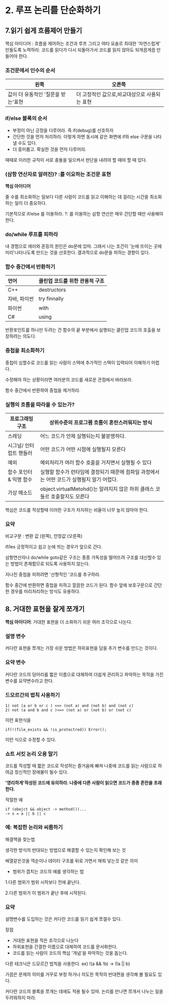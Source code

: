 # 2. 루프 논리를 단순화하기



## 7.읽기 쉽게 흐름제어 만들기



핵심 아이디어 : 흐름을 제어하는 조건과 루프 그리고 여타 요솔르 최대한 '자연스럽게' 만들도록 노력하라. 코드를 읽다가 다시 되돌아가서 코드를 읽지 않아도 되게끔게끔 만들어야 한다.

### 조건문에서 인수의 순서



| 왼쪽                               | 오른쪽                                        |
| ---------------------------------- | --------------------------------------------- |
| 값이 더 유동적인 '질문을 받는'표현 | 더 고정적인 값으로,비교대상으로 사용되는 표현 |



### if/else 블록의 순서



- 부정이 아닌 긍정을 다루어라. 즉 if(debug)를 선호하자
- 간단한 것을 먼저 처리하라. 이렇게 하면 동시에 같은 화면에 if와 else 구문을 나타낼 수도 있다.
- 더 흥미롭고. 확실한 것을 먼저 다루어라.



때때로 이러한 규칙이 서로 충돌을 일으켜서 판단을 내려야 할 때야 할 때 있다.



### (삼항 연산자로 알려진)? :를 이요하는 조건문 표현



**핵심 아이디어**

줄 수를 최소화하는 일보다 다른 사람이 코드를 읽고 이해하는 데 걸리는 시간을 최소화하는 일이 더 중요하다.

기본적으로 if/else 를 이용하라. ?: 를 이용하는 삼항 연산은 매우 간단할 때만 사용해야 한다.



### do/while 루프를 피하라



내 경험으로 에러와 혼등의 원인은 do문에 있따. 그래서 나는 조건이 '눈에 뜨이는 곳에 미리'나타나도록 만드는 것을 선호한다. 결과적으로 do문을 피하는 경향이 있다.



### 함수 중간에서 반환하기

| 언어         | 클린업 코드를 위한 관용적 구조 |
| :----------- | :----------------------------- |
| C++          | destructors                    |
| 자바, 파이썬 | try finnally                   |
| 파이썬       | with                           |
| C#           | using                          |

반환포인트를 하나만 두려는 건 함수의 끝 부분에서 실행되는 클린업 코드의 호출을 보장하려는 의도다.



### 중첩을 최소화하기

중첩이 심할수로 코드를 읽는 사람이 스택에 추가적인 스택이 입력되어 이해하기 어렵다.

수정해야 하는 상황이라면 여러분의 코드를 새로운 관점에서 바라보라.

함수 중간에서 반환하여 중첩을 제거하라.



###  실행의 흐름을 따라올 수 있는가?



| 프로그래밍 구조         | 상위수준의 프로그램 흐름이 혼란스러워지는 방식               |
| ----------------------- | ------------------------------------------------------------ |
| 스레딩                  | 어느 코드가 언제 실행되는지 불분명하다.                      |
| 시그널/ 인터럽트 핸들러 | 어떤 코드가 어떤 시점에 실행될지 모른다                      |
| 예외                    | 예외처리가 여러 함수 호출을 거치면서 실행될 수 있다          |
| 함수 포인터 & 익명 함수 | 실행할 함수가 런타임에 결정되기 때문에 컴파일 과정에서는 어떤 코드가 실행될지 알기 어렵다. |
| 가상 메소드             | object.virtualMetohd()는 알려지지 않은 하위 클래스 코들르 호출할지도 모른다 |

핵심은 코드를 작성할때 이러한 구조가 차지하는 비율이 너무 높지 않아야 한다.



### 요약

비교구문 : 변환 값 (왼쪽), 안정값 (오른쪽)

if/les 긍정적이고 쉽고 눈에 띄는 경우가 앞으로  간다.

삼항연산자나 do/while goto같은 구조는 종종 가독성을 떨어뜨려 구조를 대신할수 있는 방법이 존재함므로 되도록 사용하지 않는다.

지나친 중첩을 피하려면 '선형적인 '코드를 추구하라.

함수 중간에 반환하면 중첩을 피하고 깔끔한 코드가 된다. 함수 앞에 보호구문으로 간단한 경우를 미리처리하는 방식도 유용하다.





## 8. 거대한 표현을 잘게 쪼개기



**핵심 아이디어**: 거대한 표현을 더 소화하기 쉬운 여러 조각으로 나눈다.



### 설명 변수

커다란 표현을 쪼개는 가장 쉬운 방법은 하위표현을 담을 추가 변수를 만드는 것이다.



### 요약 변수

커다란 코드의 덩어리를 짧은 이름으로 대체하여 더쉽게 관리하고 파악하는 목적을 가진 변수를 요약변수라고 한다.



### 드모르간의 법칙 사용하기



```
1) not (a or b or c ) <=> (not a) and (not b) and (not c)
2) not (a and b and c )<=> (not a) or (not b) or (not c)
```

이런 표현식을 

```fi
if(!(file_exists && !is_protectred)) Error();
```

이런 식으로 수정할 수 있다.



### 쇼트 서킷 논리 오용 말기



코드를 작성할 때 짧은 코드로 작성하는 즐거움에 빠져 나중에 코드를 읽는 사람으로 하여금 정신적인 장애물이 될수 있다.

**'영리하게'작성된 코드에 유의하라. 나중에 다른 사람이 읽으면 코드가 종종 혼란을 초래한다.**

적절한 예

```
if (obejct && object -> method())...
-> x = a || b || c
```



### 예: 복잡한 논리와 씨름하기

해결책을 찾는법

생각한 방식의 반대되는 방법으로 해결할 수 있는지 확인해 보는 것

배열같은것을 역순이나 데이터 구조를 뒤로 가면서 채워 넣는것 같은 의미



- 범위가 겹치는 코드의 예를 생각하는 법

1.다른 범위가  범위 시작보다 전에 끝난다.

2.다른 범위가 이 범위가 끝난 후에 시작된다.



### 요약

설명변수를 도입하는 것은 커다란 코드를 읽기 쉽게 쪼갤수 있다.

장점

- 거대한 표현을 작은 조각으로 나눈다
- 하위표현을 간결한 이름으로 대체하여 코드를 문서화한다.
- 코드를 읽는 사람이 코드의 핵심 '개념'을 파악하는 것을 돕는다.



다른 테크닉은 드모르간 법칙을 사용한다. ex) !(a && !b) -> (!a || b)

가끔은 문제의 의미를 거꾸로 부정 하거나 의도한 목적의 반대편을 생각해 볼 필요도 있다.

커다란 코드의 블록을 쪼개는 데에도 적용 될수 있따. 논리를 만나면 쪼개서 나누는 일을 두려워하지 마라.

